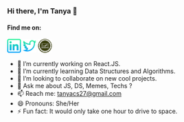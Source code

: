 ### Hi there, I'm Tanya 👋

<!--
**tanyasingh27/tanyasingh27** is a ✨ _special_ ✨ repository because its `README.md` (this file) appears on your GitHub profile.
-->
#### Find me on:
<div>
<a href="https://www.linkedin.com/in/tanyasingh27/"><img src="images/linkedin.png" alt="Linkedin"></a>
<a href="https://twitter.com/journeyofcoder"><img src="images/twitter.png" alt="twitter"></a>
<a href="https://medium.com/code-tad"><img src="images/code-tad.png" width="32px" height="32px" alt="blog"></a>
</div>  

- 🔭 I’m currently working on React.JS.
- 🌱 I’m currently learning Data Structures and Algorithms.
- 👯 I’m looking to collaborate on new cool projects.
- 💬 Ask me about JS, DS, Memes, Techs ? 
- 📫 Reach me: tanyacs27@gmail.com
- 😄 Pronouns: She/Her
- ⚡ Fun fact: It would only take one hour to drive to space.

<!--
![Tanya Singh github stats](https://github-readme-stats.vercel.app/api?username=tanyasingh27&show_icons=true)
-->

